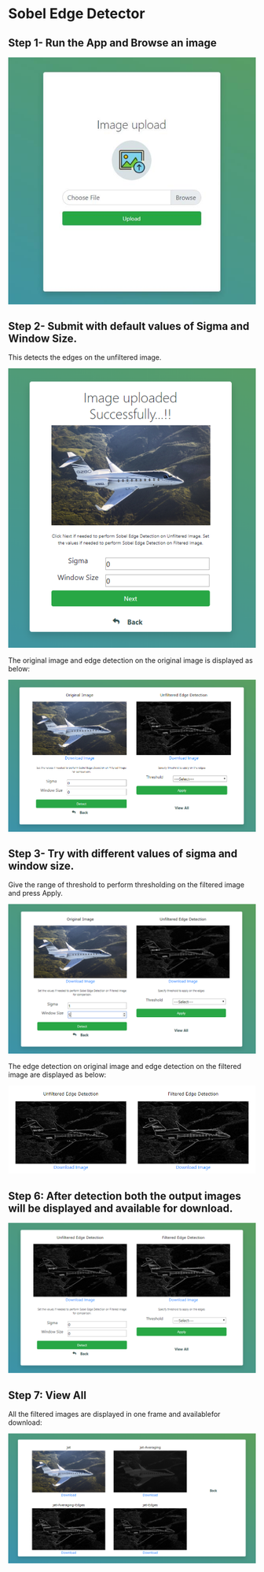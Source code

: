 # Sobel Edge Detector

## Step 1- Run the App and Browse an image

![](readme_imgs/screenshot1.jpg)


## Step 2- Submit with default values of Sigma and Window Size. 
This detects the edges on the unfiltered image.  

![](readme_imgs/screenshot2.PNG)

The original image and edge detection on the original image is displayed as below: 

![](readme_imgs/screenshot3.PNG)


## Step 3- Try with different values of sigma and window size. 
Give the range of threshold to perform thresholding on the filtered image and press Apply. 

![](readme_imgs/screenshot4.PNG)

The edge detection on original image and edge detection on the filtered image are displayed as below: 

![](readme_imgs/screenshotDn.png)


## Step 6: After detection both the output images will be displayed and available for download. 

![](readme_imgs/screenshot5.PNG)


## Step 7: View All

All the filtered images are displayed in one frame and availablefor download: 

![](readme_imgs/screenshot6.PNG)




